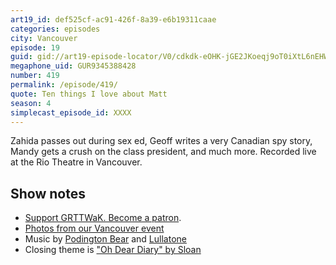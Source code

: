 ```yaml
---
art19_id: def525cf-ac91-426f-8a39-e6b19311caae
categories: episodes
city: Vancouver
episode: 19
guid: gid://art19-episode-locator/V0/cdkdk-eOHK-jGE2JKoeqj9oT0iXtL6nEHWbLiyLQcRQ
megaphone_uid: GUR9345388428
number: 419
permalink: /episode/419/
quote: Ten things I love about Matt
season: 4
simplecast_episode_id: XXXX
---
```


Zahida passes out during sex ed, Geoff writes a very Canadian spy story, Mandy gets a crush on the class president, and much more. Recorded live at the Rio Theatre in Vancouver.

## Show notes
* [Support GRTTWaK. Become a patron](https://grownupsreadthingstheywroteaskids.com/support/?utm_source=podcast&utm_medium=referral&utm_campaign=419).
* [Photos from our Vancouver event](https://www.facebook.com/media/set/?set=a.10155137765063600.1073741902.121054468599&type=1&l=9e510cf136)
* Music by [Podington Bear](https://geo.itunes.apple.com/us/artist/podington-bear/id250459572?at=10lR7u&mt=1&app=music) and [Lullatone](https://geo.itunes.apple.com/us/artist/lullatone/id34467705?at=10lR7u&mt=1&app=music)
* Closing theme is ["Oh Dear Diary" by Sloan](http://sloan.spinshop.com/details/9850)